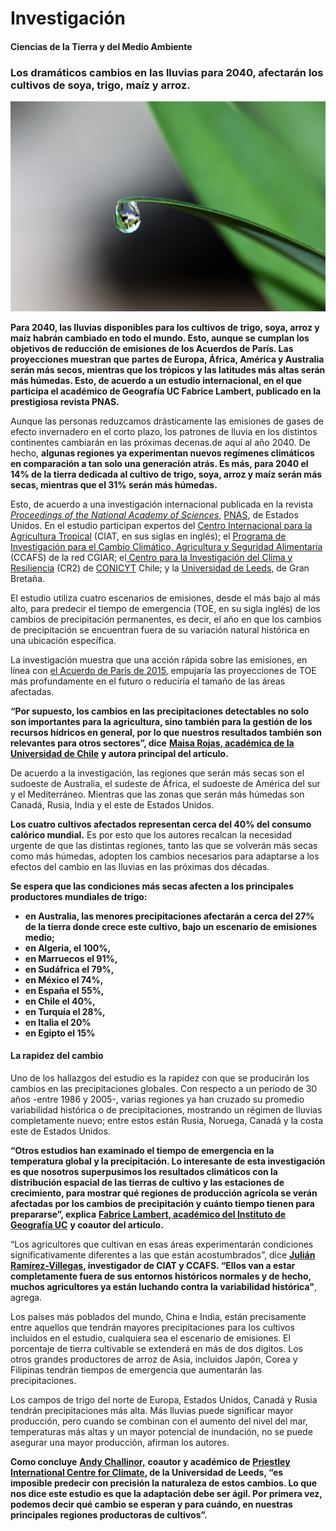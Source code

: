 # Investigación

#### Ciencias de la Tierra y del Medio Ambiente

### Los dramáticos cambios en las lluvias para 2040, afectarán los cultivos de soya, trigo, maíz y arroz.

![](../.gitbook/assets/cambios-en-las-lluvias.jpg)

**Para 2040, las lluvias disponibles para los cultivos de trigo, soya, arroz y maíz habrán cambiado en todo el mundo. Esto, aunque se cumplan los objetivos de reducción de emisiones de los Acuerdos de París. Las proyecciones muestran que partes de Europa, África, América y Australia serán más secos, mientras que los trópicos y las latitudes más altas serán más húmedas. Esto, de acuerdo a un estudio internacional, en el que participa el académico de Geografía UC Fabrice Lambert, publicado en la prestigiosa revista PNAS.**

Aunque las personas reduzcamos drásticamente las emisiones de gases de efecto invernadero en el corto plazo, los patrones de lluvia en los distintos continentes cambiarán en las próximas decenas.de aquí al año 2040. De hecho, **algunas regiones ya experimentan nuevos regímenes climáticos en comparación a tan solo una generación atrás. Es más, para 2040 el 14% de la tierra dedicada al cultivo de trigo, soya, arroz y maíz serán más secas, mientras que el 31% serán más húmedas.**

Esto, de acuerdo a una investigación internacional publicada en la revista [_Proceedings of the National Academy of Sciences_](https://www.pnas.org/content/116/14/6507#sec-5), [PNAS](https://www.pnas.org/), de Estados Unidos. En el estudio participan expertos del [Centro Internacional para la Agricultura Tropical](https://ciat.cgiar.org/) \(CIAT, en sus siglas en inglés\); el [Programa de Investigación para el Cambio Climático, Agricultura y Seguridad Alimentaria](https://ccafs.cgiar.org/) \(CCAFS\) de la red CGIAR; el[ Centro para la Investigación del Clima y Resiliencia](http://www.cr2.cl/) \(CR2\) de [CONICYT](https://www.conicyt.cl/) Chile; y la [Universidad de Leeds](https://environment.leeds.ac.uk/see), de Gran Bretaña.

  
El estudio utiliza cuatro escenarios de emisiones, desde el más bajo al más alto, para predecir el tiempo de emergencia \(TOE, en su sigla inglés\) de los cambios de precipitación permanentes, es decir, el año en que los cambios de precipitación se encuentran fuera de su variación natural histórica en una ubicación específica. 

La investigación muestra que una acción rápida sobre las emisiones, en línea con [el Acuerdo de París de 2015](https://unfccc.int/sites/default/files/spanish_paris_agreement.pdf), empujaría las proyecciones de TOE más profundamente en el futuro o reduciría el tamaño de las áreas afectadas.

**“Por supuesto, los cambios en las precipitaciones detectables no solo son importantes para la agricultura, sino también para la gestión de los recursos hídricos en general, por lo que nuestros resultados también son relevantes para otros sectores”, dice** [**Maisa Rojas, académica de la Universidad de Chile**](http://dgf.uchile.cl/~maisa/Maisa_Rojas.html) **y autora principal del artículo.**

De acuerdo a la investigación, las regiones que serán más secas son el sudoeste de Australia, el sudeste de África, el sudoeste de América del sur y el Mediterráneo. Mientras que las zonas que serán más húmedas son Canadá, Rusia, India y el este de Estados Unidos.

**Los cuatro cultivos afectados representan cerca del 40% del consumo calórico mundial.** Es por esto que los autores recalcan la necesidad urgente de que las distintas regiones, tanto las que se volverán más secas como más húmedas, adopten los cambios necesarios para adaptarse a los efectos del cambio en las lluvias en las próximas dos décadas.

**Se espera que las condiciones más secas afecten a los principales productores mundiales de trigo:** 

* **en Australia, las menores precipitaciones afectarán a cerca del 27% de la tierra donde crece este cultivo, bajo un escenario de emisiones medio;** 
* **en Algeria, el 100%,** 
* **en Marruecos el 91%,** 
* **en Sudáfrica el 79%,** 
* **en México el 74%,** 
* **en España el 55%,** 
* **en Chile el 40%,** 
* **en Turquía el 28%,** 
* **en Italia el 20%** 
* **en Egipto el 15%**

#### La rapidez del cambio

Uno de los hallazgos del estudio es la rapidez con que se producirán los cambios en las precipitaciones globales. Con respecto a un periodo de 30 años -entre 1986 y 2005-, varias regiones ya han cruzado su promedio variabilidad histórica o de precipitaciones, mostrando un régimen de lluvias completamente nuevo; entre estos están Rusia, Noruega, Canadá y la costa este de Estados Unidos.

**“Otros estudios han examinado el tiempo de emergencia en la temperatura global y la precipitación. Lo interesante de esta investigación es que nosotros superpusimos los resultados climáticos con la distribución espacial de las tierras de cultivo y las estaciones de crecimiento, para mostrar qué regiones de producción agrícola se verán afectadas por los cambios de precipitación y cuánto tiempo tienen para prepararse”, explica** [**Fabrice Lambert, académico del Instituto de Geografía UC**](http://geografia.uc.cl/Departamento-de-Geografia-Fisica/lambert-fabrice.html) **y coautor del artículo.**

“Los agricultores que cultivan en esas áreas experimentarán condiciones significativamente diferentes a las que están acostumbrados”, dice [**Julián Ramírez-Villegas**](https://ccafs.cgiar.org/es/about/who-we-are/our-staff/researchers/research-assistant/julian-ramirez-villegas)**, investigador de CIAT y CCAFS. “Ellos van a estar completamente fuera de sus entornos históricos normales y de hecho, muchos agricultores ya están luchando contra la variabilidad histórica"**, agrega.

Los países más poblados del mundo, China e India, están precisamente entre aquellos que tendrán mayores precipitaciones para los cultivos incluidos en el estudio, cualquiera sea el escenario de emisiones. El porcentaje de tierra cultivable se extenderá en más de dos dígitos. Los otros grandes productores de arroz de Asia, incluidos Japón, Corea y Filipinas tendrán tiempos de emergencia que aumentarán las precipitaciones.

Los campos de trigo del norte de Europa, Estados Unidos, Canadá y Rusia tendrán precipitaciones más alta. Más lluvias puede significar mayor producción, pero cuando se combinan con el aumento del nivel del mar, temperaturas más altas y un mayor potencial de inundación, no se puede asegurar una mayor producción, afirman los autores.

**Como concluye** [**Andy Challinor,**](https://environment.leeds.ac.uk/see/staff/1200/professor-andy-challinor) **coautor y académico de** [**Priestley International Centre for Climate**](http://climate.leeds.ac.uk/)**, de la Universidad de Leeds, “es imposible predecir con precisión la naturaleza de estos cambios. Lo que nos dice este estudio es que la adaptación debe ser ágil. Por primera vez, podemos decir qué cambio se esperan y para cuándo, en nuestras principales regiones productoras de cultivos”.**

